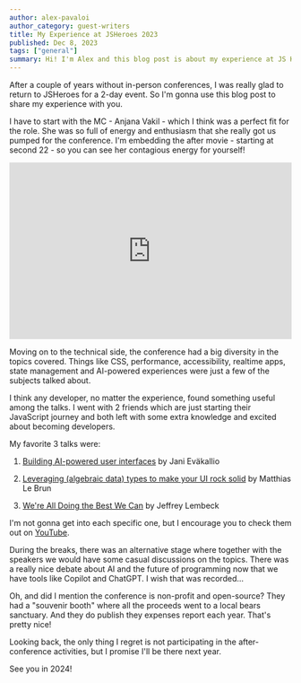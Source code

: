 ```yaml
---
author: alex-pavaloi
author_category: guest-writers
title: My Experience at JSHeroes 2023
published: Dec 8, 2023
tags: ["general"]
summary: Hi! I'm Alex and this blog post is about my experience at JS Heroes 2023.
---
```


After a couple of years without in-person conferences, I was really glad to return to JSHeroes for a 2-day event. So I'm gonna use this blog post to share my experience with you.

I have to start with the MC - Anjana Vakil - which I think was a perfect fit for the role. She was so full of energy and enthusiasm that she really got us pumped for the conference. I'm embedding the after movie - starting at second 22 - so you can see her contagious energy for yourself!

<iframe width="100%" height="315" src="https://www.youtube.com/embed/N6qr6L37sl8?si=gIFxMM8gzzqXNNnU&amp;start=22" title="Aftermovie JSHeroes 2023" frameborder="0" allow="accelerometer; autoplay; clipboard-write; encrypted-media; gyroscope; picture-in-picture; web-share" allowfullscreen></iframe>

Moving on to the technical side, the conference had a big diversity in the topics covered. Things like CSS, performance, accessibility, realtime apps, state management and AI-powered experiences were just a few of the subjects talked about.

I think any developer, no matter the experience, found something useful among the talks. I went with 2 friends which are just starting their JavaScript journey and both left with some extra knowledge and excited about becoming developers.

My favorite 3 talks were:

1. [Building AI-powered user interfaces](https://www.youtube.com/watch?v=GQjubOMOWzo&list=PLB9NqTp0uKrR8g9ImDK2HPcpuC7oW8wYe&index=11) by Jani Eväkallio

2. [Leveraging (algebraic data) types to make your UI rock solid](https://www.youtube.com/watch?v=HrLPvAOjJxM&list=PLB9NqTp0uKrR8g9ImDK2HPcpuC7oW8wYe&index=15) by Matthias Le Brun

3. [We're All Doing the Best We Can](https://www.youtube.com/watch?v=MtgrsmaKzDg&list=PLB9NqTp0uKrR8g9ImDK2HPcpuC7oW8wYe&index=7) by Jeffrey Lembeck

I'm not gonna get into each specific one, but I encourage you to check them out on [YouTube](https://www.youtube.com/watch?v=N6qr6L37sl8&list=PLB9NqTp0uKrR8g9ImDK2HPcpuC7oW8wYe).

During the breaks, there was an alternative stage where together with the speakers we would have some casual discussions on the topics. There was a really nice debate about AI and the future of programming now that we have tools like Copilot and ChatGPT. I wish that was recorded...

Oh, and did I mention the conference is non-profit and open-source? They had a "souvenir booth" where all the proceeds went to a local bears sanctuary. And they do publish they expenses report each year. That's pretty nice!

Looking back, the only thing I regret is not participating in the after-conference activities, but I promise I'll be there next year.

See you in 2024!
